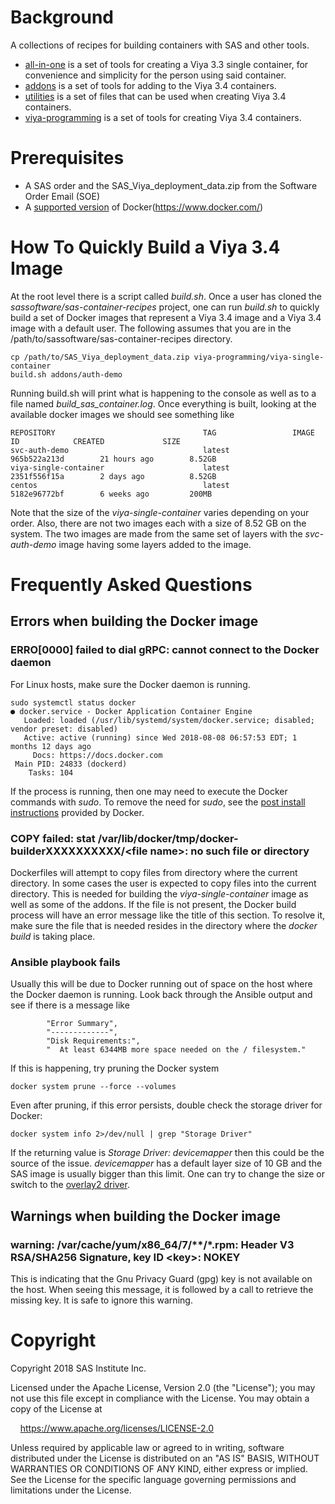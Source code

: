 # Background
A collections of recipes for building containers with SAS and other tools.

* [all-in-one](all-in-one/README.md) is a set of tools for creating a Viya 3.3 single container, for convenience and simplicity for the person using said container.
* [addons](addons/README.md) is a set of tools for adding to the Viya 3.4 containers.
* [utilities](utilities/README.md) is a set of files that can be used when creating Viya 3.4 containers.
* [viya-programming](viya-programming/README.md) is a set of tools for creating Viya 3.4 containers.

# Prerequisites

* A SAS order and the SAS_Viya_deployment_data.zip from the Software Order Email (SOE)
* A [supported version](https://success.docker.com/article/maintenance-lifecycle) of Docker(https://www.docker.com/)

# How To Quickly Build a Viya 3.4 Image

At the root level there is a script called _build.sh_. Once a user has cloned
the _sassoftware/sas-container-recipes_ project, one can run _build.sh_ to 
quickly build a set of Docker images that represent a Viya 3.4 image and a 
Viya 3.4 image with a default user. The following assumes that you are in the 
/path/to/sassoftware/sas-container-recipes directory.

```
cp /path/to/SAS_Viya_deployment_data.zip viya-programming/viya-single-container
build.sh addons/auth-demo
```

Running build.sh will print what is happening to the console as well as to a file
named _build_sas_container.log_. Once everything is built, looking at the available
docker images we should see something like

```
REPOSITORY                                 TAG                 IMAGE ID            CREATED             SIZE
svc-auth-demo                              latest              965b522a213d        21 hours ago        8.52GB
viya-single-container                      latest              2351f556f15a        2 days ago          8.52GB
centos                                     latest              5182e96772bf        6 weeks ago         200MB
```

Note that the size of the _viya-single-container_ varies depending on your order.
Also, there are not two images each with a size of 8.52 GB on the system. The two
images are made from the same set of layers with the _svc-auth-demo_ image having
some layers added to the image.

# Frequently Asked Questions
## Errors when building the Docker image
### ERRO[0000] failed to dial gRPC: cannot connect to the Docker daemon

For Linux hosts, make sure the Docker daemon is running. 

```
sudo systemctl status docker
● docker.service - Docker Application Container Engine
   Loaded: loaded (/usr/lib/systemd/system/docker.service; disabled; vendor preset: disabled)
   Active: active (running) since Wed 2018-08-08 06:57:53 EDT; 1 months 12 days ago
     Docs: https://docs.docker.com
 Main PID: 24833 (dockerd)
    Tasks: 104
```

If the process is running, then one may need to execute the Docker commands with
_sudo_. To remove the need for _sudo_, see the [post install instructions](https://docs.docker.com/v17.12/install/linux/linux-postinstall/)
provided by Docker.

### COPY failed: stat /var/lib/docker/tmp/docker-builderXXXXXXXXXX/\<file name\>: no such file or directory

Dockerfiles will attempt to copy files from directory where the current directory.
In some cases the user is expected to copy files into the current directory. This
is needed for building the _viya-single-container_ image as well as some of the 
addons. If the file is not present, the Docker build process will have an error
message like the title of this section. To resolve it, make sure the file that is
needed resides in the directory where the _docker build_ is taking place.

### Ansible playbook fails 

Usually this will be due to Docker running out of space on the host where the Docker
daemon is running. Look back through the Ansible output and see if there is a message
like

```
        "Error Summary",
        "-------------",
        "Disk Requirements:",
        "  At least 6344MB more space needed on the / filesystem."
```

If this is happening, try pruning the Docker system

```
docker system prune --force --volumes
```

Even after pruning, if this error persists, double check the storage driver for Docker:

```
docker system info 2>/dev/null | grep "Storage Driver"
```

If the returning value is _Storage Driver: devicemapper_ then this could be the 
source of the issue. _devicemapper_ has a default layer size of 10 GB and the SAS
image is usually bigger than this limit. One can try to change the size or switch to
the [overlay2 driver](https://docs.docker.com/storage/storagedriver/overlayfs-driver/).


## Warnings when building the Docker image
### warning: /var/cache/yum/x86_64/7/**/*.rpm: Header V3 RSA/SHA256 Signature, key ID \<key\>: NOKEY

This is indicating that the Gnu Privacy Guard (gpg) key is not available on the host. 
When seeing this message, it is followed by a call to retrieve the missing key.
It is safe to ignore this warning.

# Copyright

Copyright 2018 SAS Institute Inc.

Licensed under the Apache License, Version 2.0 (the "License");
you may not use this file except in compliance with the License.
You may obtain a copy of the License at

&nbsp;&nbsp;&nbsp;&nbsp;https://www.apache.org/licenses/LICENSE-2.0

Unless required by applicable law or agreed to in writing, software
distributed under the License is distributed on an "AS IS" BASIS,
WITHOUT WARRANTIES OR CONDITIONS OF ANY KIND, either express or implied.
See the License for the specific language governing permissions and
limitations under the License.
